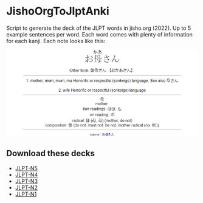 # JishoOrgToJlptAnki

Script to generate the deck of the JLPT words in jisho.org (2022). Up to 5 example sentences per word. Each word comes with plenty of information for each kanji. Each note looks like this:

<img src="https://github.com/pierreydumas/JishoOrgToJlptAnki/raw/main/README.md.images/%E3%81%8A%E6%AF%8D%E3%81%95%E3%82%93.png">

## Download these decks
- [JLPT-N5](https://ankiweb.net/shared/info/254713578)
- [JLPT-N4](https://ankiweb.net/shared/info/2038179212)
- [JLPT-N3](https://ankiweb.net/shared/info/1150954022)
- [JLPT-N2](https://ankiweb.net/shared/info/2003735010)
- [JLPT-N1](https://ankiweb.net/shared/info/722848646)
